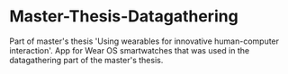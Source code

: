 # Master-Thesis-Datagathering

Part of master's thesis 'Using wearables for innovative human-computer interaction'. App for Wear OS smartwatches that was used in the datagathering part of the master's thesis.
